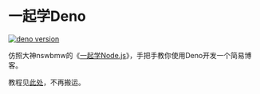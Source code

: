 # 一起学Deno

[![deno version](https://img.shields.io/badge/deno-^1.34.3-blue?logo=deno)](https://github.com/denoland/deno)

仿照大神nswbmw的《[一起学Node.js](https://github.com/nswbmw/N-blog)》，手把手教你使用Deno开发一个简易博客。

教程见[此处](https://www.yuque.com/jiqingyun-begup/ewktxz)，不再搬运。
